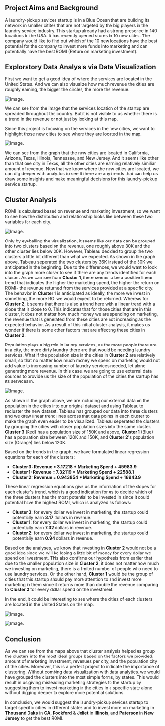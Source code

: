 ## **Project Aims and Background**
A laundry-pickup sevices startup is in a Blue Ocean that are building its network in smaller citites that are not targeted by the big players in the laundry service industry. This startup already had a strong presence in 140 locations in the USA. It has recently opened stores in 10 new cities. The company would like to find out which of the 10 new locations have the best potential for the company to invest more funds into marketing and can potentially have the best ROMI (Return on marketing investment).

## **Exploratory Data Analysis via Data Visualization**
First we want to get a good idea of where the services are located in the United States. And we can also visualize how much revenue the cities are roughly earning, the bigger the circles, the more the revenue.

![Image](https://raw.githubusercontent.com/claire-cheng/Laundry-Pickup-Marketing-Strategy/master/Service%20locations.png).

We can see from the image that the services location of the startup are spreaded throughout the country. But it is not visible to us whether there is a trend in the revenue or not just by looking at this map.

Since this project is focusing on the services in the new cities, we want to highlight those new cities to see where they are located in the map.

![Image](https://raw.githubusercontent.com/claire-cheng/Laundry-Pickup-Marketing-Strategy/master/New%20cities%20locations.png).

We can see from the graph that the new cities are located in California, Arizona, Texas, Illinois, Tennessee, and New Jersey. And it seems like other than that one city in Texas, all the other cities are earning relatively similiar amount of revenue.
New that we know where the new cities are located, we can dig deeper with analytics to see if there are any trends that can help us draw some insights and make meaningful decisions for this laundry-pickup service startup.

## **Cluster Analysis**
ROMI is calculated based on revenue and marketing investment, so we want to see how the distribution and relationship looks like between these two variables for each city. 

![Image](https://raw.githubusercontent.com/claire-cheng/Laundry-Pickup-Marketing-Strategy/master/Clustering%20without%20population.png).

Only by eyeballing the visualization, it seems like our data can be grouped into two clusters based on the revenue, one roughly above 30K and the other cluster lies below 30K. However, Tableau decided to group the two clusters a little bit different than what we expected. As shown in the graph above, Tableau seperated the two clusters by 36K instead of the 30K we anticipated in the beginning. Due to the differences, we would want to look into the graph more closer to see if there are any trends identified for each cluster. As we can see from **Cluster 1**, there seems to be a positive linear trend that indicates the higher the marketing spend, the higher the return on ROMI- the revunue returned from the services provided at a specific city. The behavior in **Cluster 1** is anticipated as ideally, the more we invest in something, the more ROI we would expect to be returned. Whereas for **Cluster 2**, it seems that there is also a trend here with a linear trend with a slope that is close to 0. This indicates that for those cities that are in this cluster, it does not matter how much money we are spending on marketing, the revenue that is generated from these cities are not increasing as the expected behavior. As a result of this initial cluster analysis, it makes us wonder if there is some other factors that are affecting these cities in **Cluster 2**. 

Population plays a big role in launry services, as the more people there are in a city, the more dirty laundry there are that would be needing laundry services. What if the population size in the cities in **Cluster 2** are relatively small, so that no matter how much money we spend on marketing would not add value to increasing number of laundry services needed, let alone generating more revenue. In this case, we are going to use external data sources to provide us the size of the population of the cities the startup has its services in. 

![Image](https://raw.githubusercontent.com/claire-cheng/Laundry-Pickup-Marketing-Strategy/master/Clustering%20with%20population.png).

As shown in the graph above, we are including our external data on the population in the cities into our original dataset and using Tableau to recluster the new dataset. Tableau has grouped our data into three clusters and we drew linear trend lines across that data points in each cluster to make the graph even easier to be visualized. Tableau seperated the clusters by grouping the cities with closer population sizes into the same cluster. **Cluster 3** (Red) has a population size of 150K and above, **Cluster 1** (Blue) has a population size between 120K and 150K, and **Cluster 2**'s population size (Orange) lies below 120K. 

Based on the trends in the graph, we have formulated linear regression equations for each of the clusters:
 - **Cluster 3: Revenue = 3.17218 * Marketing Spend + 45983.9**
 - **Cluster 1: Revenue = 7.32119 * Marketing Spend + 22588.1**
 - **Cluster 2: Revenue = 0.943854 * Marketing Spend + 16943.9**

These linear regression equations give us the information of the slopes for each cluster's trend, which is a good indication for us to decide which of the three clusters has the most potential to be invested in since it could potential have the highest ROMI, which is analyzed as follows:
 - **Cluster 3**: for every dollar we invest in marketing, the startup could potentially earn **3.17** dollars in revenue.
 - **Cluster 1**: for every dollar we invest in marketing, the startup could potentially earn **7.32** dollars in revenue.
 - **Cluster 2**: for every dollar we invest in marketing, the startup could potentially earn **0.94** dollars in revenue.

Based on the analyses, we know that investing in **Cluster 2** would not be a good idea since we will be losing a little bit of money for every dollar we spend on investment. This also confirms our hypothesis from earlier that due to the smaller population size in **Cluster 2**, it does not matter how much we investing on marketing, there is a limited number of people who need to use laundry services. On the other hand, **Cluster 1** would be the group of cities that this startup should pay more attention to and invest more marketing in them since it returns more than double the revenue comparing to **Cluster 3** for every dollar spend on the investment. 

In the end, it could be interesting to see where the cities of each clusters are located in the United States on the map.

![Image](https://raw.githubusercontent.com/claire-cheng/Laundry-Pickup-Marketing-Strategy/master/all_cities.png).

![Image](https://raw.githubusercontent.com/claire-cheng/Laundry-Pickup-Marketing-Strategy/master/location%20of%20clusters%20new%20cities.png).

## **Conclusion**
As we can see from the maps above that cluster analysis helped us group the clusters into the most ideal groups based on the factors we provided: amount of marketing investment, revenues per city, and the population city of the cities. Moreover, this is a perfect project to indicate the importance of clustering. Without combing data visualization with data analytics, we would have grouped the clusters into the most simple forms, by states. This would result in us giving misleading marketing strategies to the startup by suggesting them to invest marketing in the cities in a specific state alone without digging deeper to explore more potential solutions. 

In conclusion, we would suggest the laundry-pickup sevices startup to target specific cities in different states and to invest more on marketing in **Thousand Oaks** in **CA**, **Rockford** & **Joliet** in **Illinois**, and **Paterson** in **New Jersey** to get the best ROMI.
